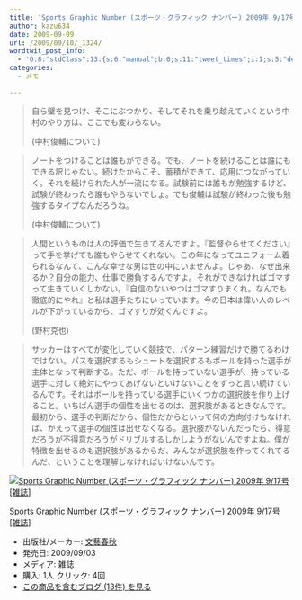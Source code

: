 ```yaml
---
title: 'Sports Graphic Number (スポーツ・グラフィック ナンバー) 2009年 9/17号 [雑誌]で気になった部分'
author: kazu634
date: 2009-09-09
url: /2009/09/10/_1324/
wordtwit_post_info:
  - 'O:8:"stdClass":13:{s:6:"manual";b:0;s:11:"tweet_times";i:1;s:5:"delay";i:0;s:7:"enabled";i:1;s:10:"separation";s:2:"60";s:7:"version";s:3:"3.7";s:14:"tweet_template";b:0;s:6:"status";i:2;s:6:"result";a:0:{}s:13:"tweet_counter";i:2;s:13:"tweet_log_ids";a:1:{i:0;i:4771;}s:9:"hash_tags";a:0:{}s:8:"accounts";a:1:{i:0;s:7:"kazu634";}}'
categories:
  - メモ

---
```

<div class="section">
<blockquote>
<p>
      自ら壁を見つけ、そこにぶつかり、そしてそれを乗り越えていくという中村のやり方は、ここでも変わらない。
</p>
    
<p>
      (中村俊輔について)
</p>
</blockquote>
  
<blockquote>
<p>
      ノートをつけることは誰もができる。でも、ノートを続けることは誰にもできる訳じゃない。続けたからこそ、蓄積ができて、応用につながっていく。それを続けられた人が一流になる。試験前には誰もが勉強するけど、試験が終わったら誰もやらないでしょ。でも俊輔は試験が終わった後も勉強するタイプなんだろうね。
</p>
    
<p>
      (中村俊輔について)
</p>
</blockquote>
  
<blockquote>
<p>
      人間というものは人の評価で生きてるんですよ。『監督やらせてください』って手を挙げても誰もやらせてくれない。この年になってユニフォーム着られるなんて、こんな幸せな男は世の中にいませんよ。じゃあ、なぜ出来るか？自分の能力、仕事で勝負するんですよ。それができなければゴマすって生きていくしかない。『自信のないやつはゴマすりまくれ。なんでも徹底的にやれ』と私は選手たちにいっています。今の日本は偉い人のレベルが下がっているから、ゴマすりが効くんですよ。
</p>
    
<p>
      (野村克也)
</p>
</blockquote>
  
<blockquote>
<p>
      サッカーはすべてが変化していく競技で、パターン練習だけで勝てるわけではない。パスを選択するもシュートを選択するもボールを持った選手が主体となって判断する。ただ、ボールを持っていない選手が、持っている選手に対して絶対にやってあげないといけないことをずっと言い続けているんです。それはボールを持っている選手にいくつかの選択肢を作り上げること。いちばん選手の個性を出せるのは、選択肢があるときなんです。最初から、選手の判断だから、個性だからといって何の方向付けもなければ、かえって選手の個性は出せなくなる。選択肢がないんだったら、得意だろうが不得意だろうがドリブルするしかしようがないんですよね。僕が特徴を出せるのも選択肢があるからだ、みんなが選択肢を作ってくれてるんだ、ということを理解しなければいけないんです。
</p>
</blockquote>
  
<div class="hatena-asin-detail">
<a href="http://www.amazon.co.jp/dp/B002LYVM1Y/?tag=hatena_st1-22&ascsubtag=d-7ibv" onclick="__gaTracker('send', 'event', 'outbound-article', 'http://www.amazon.co.jp/dp/B002LYVM1Y/?tag=hatena_st1-22&ascsubtag=d-7ibv', '');"><img src="https://images-na.ssl-images-amazon.com/images/I/51aFTSadooL._SL160_.jpg" class="hatena-asin-detail-image" alt="Sports Graphic Number (スポーツ・グラフィック ナンバー) 2009年 9/17号 [雑誌]" title="Sports Graphic Number (スポーツ・グラフィック ナンバー) 2009年 9/17号 [雑誌]" /></a></p> 
    
<div class="hatena-asin-detail-info">
<p class="hatena-asin-detail-title">
<a href="http://www.amazon.co.jp/dp/B002LYVM1Y/?tag=hatena_st1-22&ascsubtag=d-7ibv" onclick="__gaTracker('send', 'event', 'outbound-article', 'http://www.amazon.co.jp/dp/B002LYVM1Y/?tag=hatena_st1-22&ascsubtag=d-7ibv', 'Sports Graphic Number (スポーツ・グラフィック ナンバー) 2009年 9/17号 [雑誌]');">Sports Graphic Number (スポーツ・グラフィック ナンバー) 2009年 9/17号 [雑誌]</a>
</p>
      
<ul>
<li>
<span class="hatena-asin-detail-label">出版社/メーカー:</span> <a href="http://d.hatena.ne.jp/keyword/%CA%B8%E9%BA%BD%D5%BD%A9" onclick="__gaTracker('send', 'event', 'outbound-article', 'http://d.hatena.ne.jp/keyword/%CA%B8%E9%BA%BD%D5%BD%A9', '文藝春秋');" class="keyword">文藝春秋</a>
</li>
<li>
<span class="hatena-asin-detail-label">発売日:</span> 2009/09/03
</li>
<li>
<span class="hatena-asin-detail-label">メディア:</span> 雑誌
</li>
<li>
<span class="hatena-asin-detail-label">購入</span>: 1人 <span class="hatena-asin-detail-label">クリック</span>: 4回
</li>
<li>
<a href="http://d.hatena.ne.jp/asin/B002LYVM1Y" onclick="__gaTracker('send', 'event', 'outbound-article', 'http://d.hatena.ne.jp/asin/B002LYVM1Y', 'この商品を含むブログ (13件) を見る');" target="_blank">この商品を含むブログ (13件) を見る</a>
</li>
</ul>
</div>
    
<div class="hatena-asin-detail-foot">
</div>
</div>
</div>
